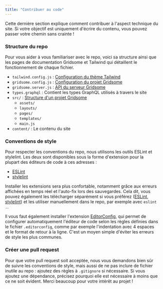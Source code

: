 ```yaml
---
title: "Contribuer au code"
---
```


Cette dernière section explique comment contribuer à l'aspect technique du site. Si votre objectif est uniquement d'écrire du contenu, vous pouvez passer votre chemin sans crainte !

### Structure du repo

Pour vous aider à vous familiariser avec le repo, voici sa structure ainsi que les pages de documentation Gridsome et Tailwind qui détaillent le fonctionnement de chaque fichier.

- `tailwind.config.js` : [Configuration du thème Tailwind](https://tailwindcss.com/docs/configuration)
- `gridsome.config.js` : [Configuration du projet Gridsome](https://gridsome.org/docs/config/#project-configuration)
- `gridsome.server.js` : [API du serveur Gridsome](https://gridsome.org/docs/server-api/)
- `types.graphql` : Contient les types GraphQL utilisés à travers le site
- `src/` : [Structure d'un projet Gridsome](https://gridsome.org/docs/directory-structure/)
   - `assets/`
   - `layouts/`
   - `pages/`
   - `templates/`
   - `main.js`
- `content/` : Le contenu du site

### Conventions de style

Pour respecter les conventions du repo, nous utilisons les outils ESLint et stylelint. Les deux sont disponibles sous la forme d'extension pour la plupart des éditeurs de code à ces adresses :

- [ESLint](https://eslint.org/docs/user-guide/integrations)
- [stylelint](https://stylelint.io/user-guide/integrations/editor)

Installer les extensions sera plus confortable, notamment grâce aux erreurs affichées en temps réel et l'auto-fix lors des sauvegardes. Cela dit, vous pouvez également les télécharger séparément si vous préférez ([ESLint](https://eslint.org/docs/user-guide/getting-started), [stylelint](https://stylelint.io/user-guide/get-started)) et les utiliser manuellement dans le repo, par exemple avec `eslint .`.

Il vous faut également installer l'extension [EditorConfig](https://editorconfig.org/), qui permet de configurer automatiquement l'éditeur de code selon les règles définies dans le fichier `.editorconfig`, comme par exemple l'indentation avec 4 espaces et le format de retour à la ligne. C'est un moyen simple d'éviter les erreurs de style les plus communes.

### Créer une pull request

Pour que votre pull request soit acceptée, nous vous demandons bien sûr de suivre les conventions de style, mais aussi de ne pas inclure de fichier inutile au repo : ajoutez des règles à `.gitignore` si nécessaire. Si vous ajoutez une dépendance, précisez pourquoi elle est nécessaire à moins que ce ne soit évident. Merci beaucoup pour votre intérêt au projet !
